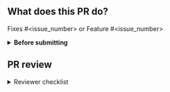 ## What does this PR do?

<!--
Please include a summary of the change and which issue is fixed.
Please also include relevant motivation and context.
List any dependencies that are required for this change.

It is strongly suggested that you should open an issue and discuss your PR.

The following links the related issue to the PR (https://docs.github.com/en/free-pro-team@latest/github/managing-your-work-on-github/linking-a-pull-request-to-an-issue#linking-a-pull-request-to-an-issue-using-a-keyword)
-->

Fixes #\<issue_number> or Feature #\<issue_number>

<!-- Does your PR introduce any breaking changes? If yes, please list them. -->

<details>
  <summary><b>Before submitting</b></summary>

- Was this **discussed/agreed** via a GitHub issue? (not for typos and docs)
- [ ] Did you read the [contributor guideline], **Pull Request** section?
- [ ] Did you make sure your **PR does only one thing**, instead of bundling different changes together?
- Did you make sure to **update the documentation** with your changes? (if necessary)
- Did you write any **new necessary tests**? (not for typos and docs)
- [ ] Did you verify new and **existing tests pass** locally with your changes?
- Did you list all the **breaking changes** introduced by this pull request?
- Did you **update the CHANGELOG**? (not for typos, docs, test updates, or minor internal changes/refactors)

<!-- In the CHANGELOG, separate each item in the unreleased section by a blank line to reduce collisions -->

</details>

## PR review

<details>
  <summary>Reviewer checklist</summary>

- [ ] Is this pull request ready for review? (if not, please submit in draft mode)
- [ ] Check that all items from **Before submitting** are resolved
- [ ] Make sure the title is self-explanatory and the description concisely explains the PR
- [ ] Add labels and milestones (and optionally projects) to the PR so it can be classified

</details>
